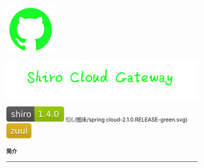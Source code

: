 ![](./图床/logo-github.png)

![](./图床/title.PNG)

![](./图床/shiro-1.4.0-green.svg)
![](./图床/spring cloud-2.1.0.RELEASE-green.svg)
![](./图床/zuul-yellow.svg)

#### 简介

---

